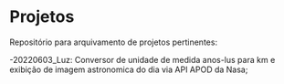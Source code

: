 # Projetos

Repositório para arquivamento de projetos pertinentes:

-20220603_Luz: Conversor de unidade de medida anos-lus para km e exibição de imagem astronomica do dia via API APOD da Nasa;
